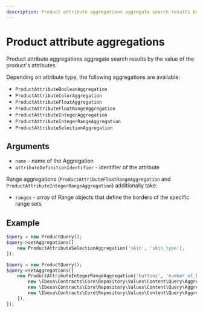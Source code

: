 ```yaml
---
description: Product attribute aggregations aggregate search results by the value of the product's attributes.
---
```


# Product attribute aggregations

Product attribute aggregations aggregate search results by the value of the product's attributes.

Depending on attribute type, the following aggregations are available:

- `ProductAttributeBooleanAggregation`
- `ProductAttributeColorAggregation`
- `ProductAttributeFloatAggregation`
- `ProductAttributeFloatRangeAggregation`
- `ProductAttributeIntegerAggregation`
- `ProductAttributeIntegerRangeAggregation`
- `ProductAttributeSelectionAggregation`

## Arguments

- `name` - name of the Aggregation
- `attributeDefinitionIdentifier` - identifier of the attribute

Range aggregations (`ProductAttributeFloatRangeAggregation` and `ProductAttributeIntegerRangeAggregation`) additionally take:

- `ranges` - array of Range objects that define the borders of the specific range sets

## Example

``` php
$query = new ProductQuery();
$query->setAggregations([
    new ProductAttributeSelectionAggregation('skin', 'skin_type'),
]);
```

``` php
$query = new ProductQuery();
$query->setAggregations([
    new ProductAttributeIntegerRangeAggregation('buttons', 'number_of_buttons', [
        new \Ibexa\Contracts\Core\Repository\Values\Content\Query\Aggregation\Range(null, 5),
        new \Ibexa\Contracts\Core\Repository\Values\Content\Query\Aggregation\Range(5, 10),
        new \Ibexa\Contracts\Core\Repository\Values\Content\Query\Aggregation\Range(10, null),
    ]),
]);
```
